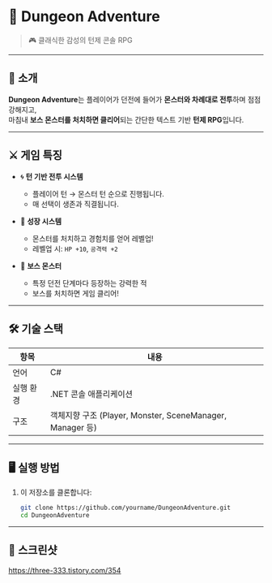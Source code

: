 # 🐉 Dungeon Adventure  
> 🎮 클래식한 감성의 턴제 콘솔 RPG

---

## 📖 소개

**Dungeon Adventure**는 플레이어가 던전에 들어가 **몬스터와 차례대로 전투**하며 점점 강해지고,  
마침내 **보스 몬스터를 처치하면 클리어**되는 간단한 텍스트 기반 **턴제 RPG**입니다.

---

## ⚔️ 게임 특징

- 🌀 **턴 기반 전투 시스템**  
  - 플레이어 턴 → 몬스터 턴 순으로 진행됩니다.
  - 매 선택이 생존과 직결됩니다.

- 💪 **성장 시스템**  
  - 몬스터를 처치하고 경험치를 얻어 레벨업!  
  - 레벨업 시: `HP +10`, `공격력 +2`

- 👑 **보스 몬스터**  
  - 특정 던전 단계마다 등장하는 강력한 적  
  - 보스를 처치하면 게임 클리어!

---

## 🛠️ 기술 스택

| 항목       | 내용                 |
|------------|----------------------|
| 언어       | C#                   |
| 실행 환경 | .NET 콘솔 애플리케이션 |
| 구조       | 객체지향 구조 (Player, Monster, SceneManager, Manager 등) |

---

## 🖥️ 실행 방법

1. 이 저장소를 클론합니다:

   ```bash
   git clone https://github.com/yourname/DungeonAdventure.git
   cd DungeonAdventure

---

## 📸 스크린샷 

https://three-333.tistory.com/354
